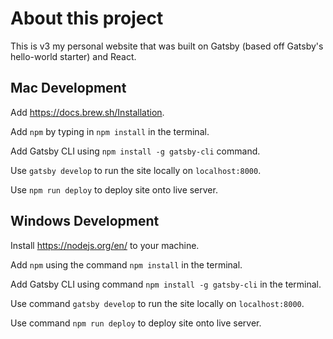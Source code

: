 <h1>About this project</h1>
<p>This is v3 my personal website that was built on Gatsby (based off Gatsby's hello-world starter) and React.</p>

<h2>Mac Development</h2>
<p>Add <a href="https://docs.brew.sh/Installation" target="_blank">https://docs.brew.sh/Installation</a>.
<p>Add <code>npm</code> by typing in <code>npm install</code> in the terminal. 
<p>Add Gatsby CLI using <code>npm install -g gatsby-cli</code> command.
<p>Use <code>gatsby develop</code> to run the site locally on <code>localhost:8000</code>.</p>
<p>Use <code>npm run deploy</code> to deploy site onto live server.</p>

<h2>Windows Development</h2>
<p>Install <a href="https://nodejs.org/en/" target="_blank">https://nodejs.org/en/</a> to your machine.
<p>Add <code>npm</code> using the command <code>npm install</code> in the terminal. 
<p>Add Gatsby CLI using command <code>npm install -g gatsby-cli</code> in the terminal.
<p>Use command <code>gatsby develop</code> to run the site locally on <code>localhost:8000</code>.</p>
<p>Use command <code>npm run deploy</code> to deploy site onto live server.</p>
